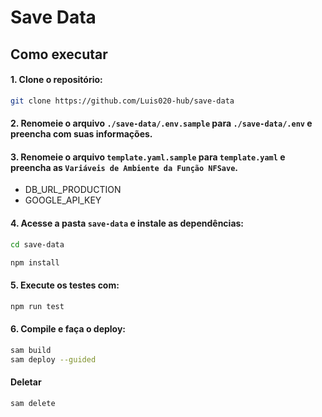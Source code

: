 
# Save Data

## Como executar

#### 1. Clone o repositório:

```bash
git clone https://github.com/Luis020-hub/save-data
```

#### 2. Renomeie o arquivo `./save-data/.env.sample` para `./save-data/.env` e preencha com suas informações.

#### 3. Renomeie o arquivo `template.yaml.sample` para `template.yaml` e preencha as `Variáveis de Ambiente da Função NFSave`.

- DB_URL_PRODUCTION
- GOOGLE_API_KEY

#### 4. Acesse a pasta `save-data` e instale as dependências:

```bash
cd save-data
```
```bash
npm install
```

#### 5. Execute os testes com:

```bash
npm run test
```

#### 6. Compile e faça o deploy:

```bash
sam build
sam deploy --guided
```

#### Deletar

```bash
sam delete
```
